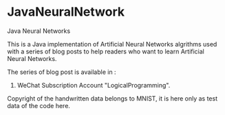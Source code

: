 # JavaNeuralNetwork
Java Neural Networks

This is a Java implementation of Artificial Neural Networks algrithms used with a series of blog posts to help readers who want to learn Artificial Neural Networks.

The series of blog post is available in :
1. WeChat Subscription Account "LogicalProgramming". 


Copyright of the handwritten data belongs to MNIST, it is here only as test data of the code here. 
